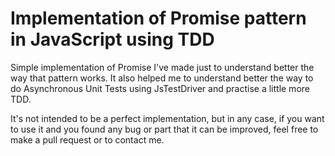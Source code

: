 Implementation of Promise pattern in JavaScript using TDD
======================

Simple implementation of Promise I've made just to understand better the way that pattern works. It also helped me to
understand better the way to do Asynchronous Unit Tests using JsTestDriver and practise a little more TDD.

It's not intended to be a perfect implementation, but in any case, if you want to use it and you found any bug or part
that it can be improved, feel free to make a pull request or to contact me.


